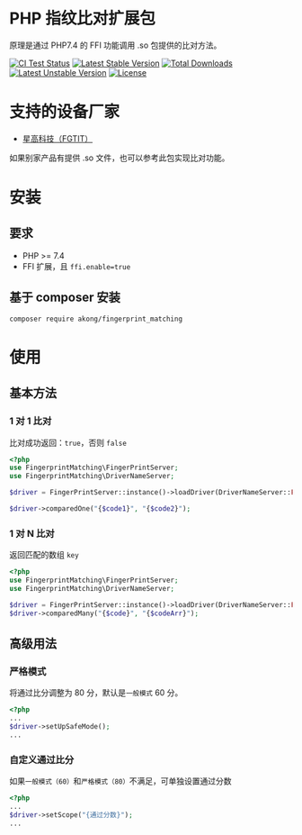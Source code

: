 # PHP 指纹比对扩展包

原理是通过 PHP7.4 的 FFI 功能调用 .so 包提供的比对方法。

[![CI Test Status](https://github.com/huangcong12/fingerprint_matching/workflows/CI/badge.svg)](//packagist.org/packages/akong/fingerprint_matching) 
[![Latest Stable Version](https://poser.pugx.org/akong/fingerprint_matching/v)](//packagist.org/packages/akong/fingerprint_matching) 
[![Total Downloads](https://poser.pugx.org/akong/fingerprint_matching/downloads)](//packagist.org/packages/akong/fingerprint_matching) 
[![Latest Unstable Version](https://poser.pugx.org/akong/fingerprint_matching/v/unstable)](//packagist.org/packages/akong/fingerprint_matching) 
[![License](https://poser.pugx.org/akong/fingerprint_matching/license)](//packagist.org/packages/akong/fingerprint_matching)

# 支持的设备厂家

- [星高科技（FGTIT）](http://www.fgtit.com/PC/demo-server.html)

如果别家产品有提供 .so 文件，也可以参考此包实现比对功能。

# 安装
## 要求
- PHP >= 7.4
- FFI 扩展，且 `ffi.enable=true`

## 基于 composer 安装

```
composer require akong/fingerprint_matching
```

# 使用

## 基本方法

### 1 对 1 比对
比对成功返回：`true`，否则 `false`

```php
<?php
use FingerprintMatching\FingerPrintServer;
use FingerprintMatching\DriverNameServer;

$driver = FingerPrintServer::instance()->loadDriver(DriverNameServer::FGTIT);

$driver->comparedOne("{$code1}", "{$code2}");
```

### 1 对 N 比对
返回匹配的数组 `key`

```php
<?php
use FingerprintMatching\FingerPrintServer;
use FingerprintMatching\DriverNameServer;

$driver = FingerPrintServer::instance()->loadDriver(DriverNameServer::FGTIT);
$driver->comparedMany("{$code}", "{$codeArr}");
```

## 高级用法

### 严格模式

将通过比分调整为 80 分，默认是`一般模式` 60 分。

```php
<?php
...
$driver->setUpSafeMode();
...
```

### 自定义通过比分

如果`一般模式（60）`和`严格模式（80）`不满足，可单独设置通过分数

```php
<?php
...
$driver->setScope("{通过分数}");
...
```